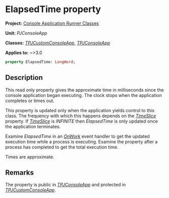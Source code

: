 # ElapsedTime property

**Project:** [Console Application Runner Classes](../API.md)

**Unit:** _PJConsoleApp_

**Classes:** [_TPJCustomConsoleApp_](./TPJCustomConsoleApp.md), [_TPJConsoleApp_](./TPJConsoleApp.md)

**Applies to:** ~>3.0

```pascal
property ElapsedTime: LongWord;
```

## Description

This read only property gives the approximate time in milliseconds since the console application began executing. The clock stops when the application completes or times out.

This property is updated only when the application yields control to this class. The frequency with which this happens depends on the [_TimeSlice_](./TPJCustomConsoleApp-TimeSlice.md) property. If [_TimeSlice_](./TPJCustomConsoleApp-TimeSlice.md) is _INFINITE_ then _ElapsedTime_ is only updated once the application terminates.

Examine _ElapsedTime_ in an [_OnWork_](./TPJCustomConsoleApp-OnWork.md) event handler to get the updated execution time while a process is executing. Examine the property after a process has completed to get the total execution time.

Times are approximate.

## Remarks

The property is public in [_TPJConsoleApp_](./TPJConsoleApp.md) and protected in [_TPJCustomConsoleApp_](./TPJCustomConsoleApp.md).
